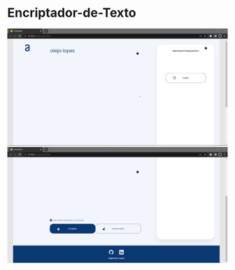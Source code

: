 # Encriptador-de-Texto
![cover](https://github.com/Alejandra-Lopez17/Challenge-ONE-Encriptador-de-Texto/blob/master/img1.png)
![cover](https://github.com/Alejandra-Lopez17/Challenge-ONE-Encriptador-de-Texto/blob/master/img2.png)

